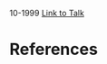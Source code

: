 

10-1999
[Link to Talk](https://www.churchofjesuschrist.org/study/general-conference/1999/10/sunday-afternoon-session?lang=eng)



# References
